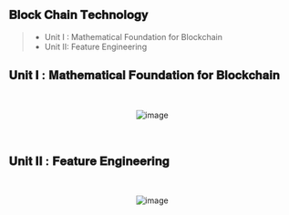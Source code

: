 ## 𝐁𝐥𝐨𝐜𝐤 𝐂𝐡𝐚𝐢𝐧 𝐓𝐞𝐜𝐡𝐧𝐨𝐥𝐨𝐠𝐲

> - Unit I : Mathematical Foundation for Blockchain
> - Unit II: Feature Engineering

## 𝐔𝐧𝐢𝐭 𝐈  : 𝐌𝐚𝐭𝐡𝐞𝐦𝐚𝐭𝐢𝐜𝐚𝐥 𝐅𝐨𝐮𝐧𝐝𝐚𝐭𝐢𝐨𝐧 𝐟𝐨𝐫 𝐁𝐥𝐨𝐜𝐤𝐜𝐡𝐚𝐢𝐧

<div align=center>
  <br>

  ![image](https://user-images.githubusercontent.com/68887544/193409617-f3fbb402-316e-47a2-9301-af2b1098ccc5.png)
  
  <br>
</div>
  


## 𝐔𝐧𝐢𝐭 𝐈𝐈 : 𝐅𝐞𝐚𝐭𝐮𝐫𝐞 𝐄𝐧𝐠𝐢𝐧𝐞𝐞𝐫𝐢𝐧𝐠

<div align=center>
  <br>

![image](https://user-images.githubusercontent.com/68887544/193409634-5e012177-6bae-4fd5-93ce-c7555473f8e9.png)
  
  <br>
</div>
  

